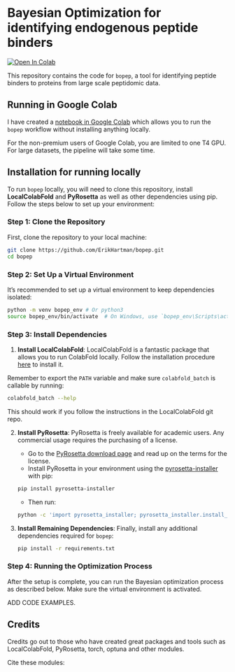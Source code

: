 # Bayesian Optimization for identifying endogenous peptide binders

[![Open In Colab](https://colab.research.google.com/assets/colab-badge.svg)](https://colab.research.google.com/github/ErikHartman/bopep/blob/main/bopep.ipynb)

This repository contains the code for `bopep`, a tool for identifying peptide binders to proteins from large scale peptidomic data.

## Running in Google Colab
I have created a [notebook in Google Colab](https://colab.research.google.com/github/ErikHartman/bopep/blob/main/bopep.ipynb) which allows you to run the `bopep` workflow without installing anything locally.

For the non-premium users of Google Colab, you are limited to one T4 GPU. For large datasets, the pipeline will take some time.

## Installation for running locally

To run `bopep` locally, you will need to clone this repository, install **LocalColabFold** and **PyRosetta** as well as other dependencies using pip. Follow the steps below to set up your environment:

### Step 1: Clone the Repository

First, clone the repository to your local machine:

```bash
git clone https://github.com/ErikHartman/bopep.git
cd bopep
```

### Step 2: Set Up a Virtual Environment

It’s recommended to set up a virtual environment to keep dependencies isolated:

```bash
python -m venv bopep_env # Or python3
source bopep_env/bin/activate  # On Windows, use `bopep_env\Scripts\activate`
```

### Step 3: Install Dependencies

1. **Install LocalColabFold**: LocalColabFold is a fantastic package that allows you to run ColabFold locally. Follow the installation procedure [here](https://github.com/YoshitakaMo/localcolabfold) to install it.

Remember to export the `PATH` variable and make sure `colabfold_batch` is callable by running:
```bash
colabfold_batch --help
```
This should work if you follow the instructions in the LocalColabFold git repo.


2. **Install PyRosetta**: PyRosetta is freely available for academic users. Any commercial usage requires the purchasing of a license.

   - Go to the [PyRosetta download page](https://www.pyrosetta.org/downloads) and read up on the terms for the license.
   - Install PyRosetta in your environment using the [pyrosetta-installer](https://pypi.org/project/pyrosetta-installer/) with pip: 
    ```bash
   pip install pyrosetta-installer
   ```
   - Then run:
   ```bash
   python -c 'import pyrosetta_installer; pyrosetta_installer.install_pyrosetta()'
   ```


3. **Install Remaining Dependencies**:
   Finally, install any additional dependencies required for `bopep`:

   ```bash
   pip install -r requirements.txt
   ```

### Step 4: Running the Optimization Process

After the setup is complete, you can run the Bayesian optimization process as described below. Make sure the virtual environment is activated.

ADD CODE EXAMPLES.

## Credits
Credits go out to those who have created great packages and tools such as LocalColabFold, PyRosetta, torch, optuna and other modules.

Cite these modules:
